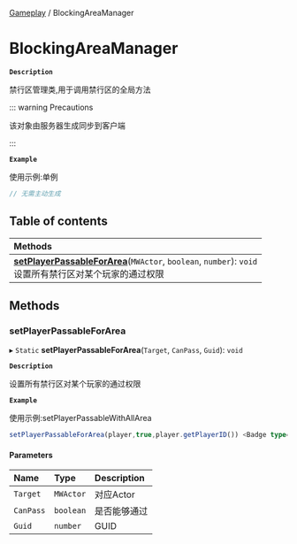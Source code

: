 [Gameplay](../modules/Gameplay.Gameplay.md) / BlockingAreaManager

# BlockingAreaManager <Badge type="tip" text="Class" /> 

**`Description`**

禁行区管理类,用于调用禁行区的全局方法

::: warning Precautions

该对象由服务器生成同步到客户端

:::

**`Example`**

使用示例:单例
```ts
// 无需主动生成
```

## Table of contents

| Methods |
| :-----|
| **[setPlayerPassableForArea](Gameplay.BlockingAreaManager.md#setplayerpassableforarea)**(`MWActor`, `boolean`, `number`): `void` <br> 设置所有禁行区对某个玩家的通过权限|

## Methods

### setPlayerPassableForArea  

▸ `Static` **setPlayerPassableForArea**(`Target`, `CanPass`, `Guid`): `void`

**`Description`**

设置所有禁行区对某个玩家的通过权限


**`Example`**

使用示例:setPlayerPassableWithAllArea
```ts
setPlayerPassableForArea(player,true,player.getPlayerID()) <Badge type="tip" text="other" />
```

#### Parameters

| Name | Type | Description |
| :------ | :------ | :------ |
| `Target` | `MWActor` | 对应Actor |
| `CanPass` | `boolean` | 是否能够通过 |
| `Guid` | `number` | GUID |

